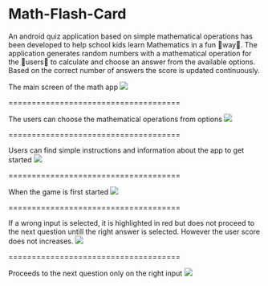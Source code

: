 
Math-Flash-Card
================

An android quiz application based on simple mathematical operations has been developed to help school kids learn Mathematics in a fun way. The application generates random numbers with a mathematical operation for the users to calculate and choose an answer from the available options. Based on the correct number of answers the score is updated continuously.


The main screen of the math app
![](http://i.imgur.com/ruRxlaV.png)

=====================================

The users can choose the mathematical operations from options
![](http://i.imgur.com/Nw1VBFy.png)

=====================================

Users can find simple instructions and information about the app to get started
![](http://i.imgur.com/2u8El2t.png)

=====================================

When the game is first started
![](http://i.imgur.com/MglRiaX.png)

=====================================

If a wrong input is selected, it is highlighted in red but does not proceed to the next question untill the right answer is selected. However the user score does not increases.
![](http://i.imgur.com/UW3q6oX.png)

=====================================

Proceeds to the next question only on the right input
![](http://i.imgur.com/bT58lio.png)
